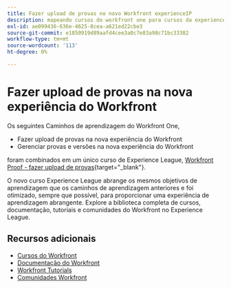 ```yaml
---
title: Fazer upload de provas no novo Workfront experienceIP
description: mapeando cursos do workfront one para cursos da experience league
exl-id: ae099436-636e-4625-8cea-a621ed22cbe3
source-git-commit: e1850919d89aafd4cee3a0c7e83a98c71bc33382
workflow-type: tm+mt
source-wordcount: '113'
ht-degree: 0%

---
```


# Fazer upload de provas na nova experiência do Workfront

Os seguintes Caminhos de aprendizagem do Workfront One,

* Fazer upload de provas na nova experiência do Workfront
* Gerenciar provas e versões na nova experiência do Workfront

foram combinados em um único curso de Experience League, [Workfront Proof - fazer upload de provas](https://experienceleague.adobe.com/?recommended=Workfront-U-1-2022.2.proof){target="_blank"}.

O novo curso Experience League abrange os mesmos objetivos de aprendizagem que os caminhos de aprendizagem anteriores e foi otimizado, sempre que possível, para proporcionar uma experiência de aprendizagem abrangente.  Explore a biblioteca completa de cursos, documentação, tutoriais e comunidades do Workfront no Experience League.

## Recursos adicionais

* [Cursos do Workfront](https://experienceleague.adobe.com/?lang=en&amp;Solution=Workfront#courses)
* [Documentação do Workfront](https://experienceleague.adobe.com/docs/workfront.html)
* [Workfront Tutorials](https://experienceleague.adobe.com/docs/workfront-learn/tutorials-workfront/home.html)
* [Comunidades Workfront](https://experienceleaguecommunities.adobe.com/t5/workfront/ct-p/workfront)
